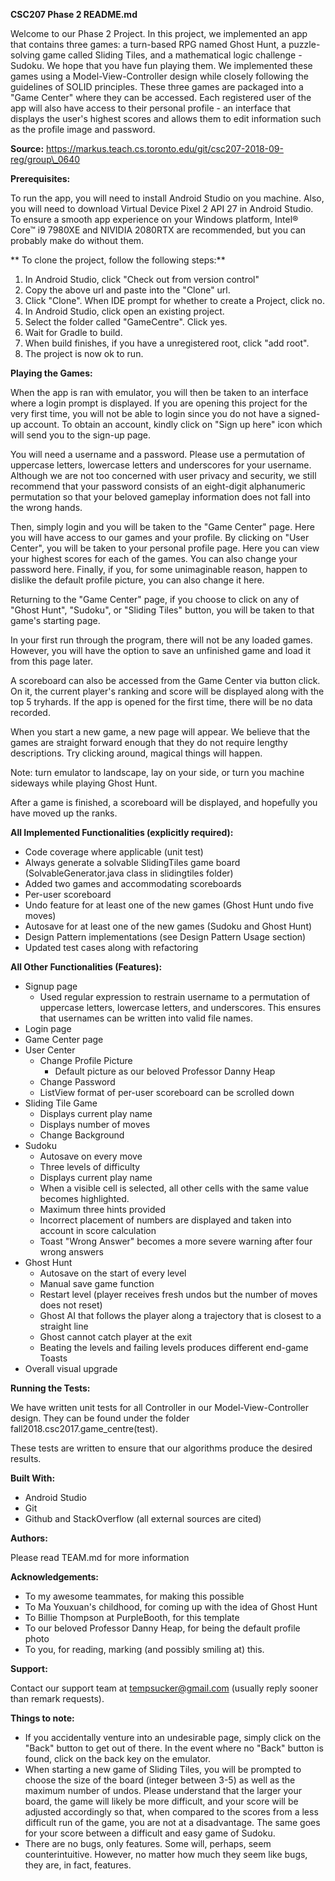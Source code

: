**CSC207 Phase 2 README.md**

Welcome to our Phase 2 Project. In this project, we implemented an app that contains three games: a turn-based RPG named Ghost Hunt, a puzzle-solving game called Sliding Tiles, and a mathematical logic challenge - Sudoku. We hope that you have fun playing them. We implemented these games using a Model-View-Controller design while closely following the guidelines of SOLID principles. These three games are packaged into a &quot;Game Center&quot; where they can be accessed. Each registered user of the app will also have access to their personal profile - an interface that displays the user&#39;s highest scores and allows them to edit information such as the profile image and password.

**Source:** https://markus.teach.cs.toronto.edu/git/csc207-2018-09-reg/group\_0640

**Prerequisites:**

To run the app, you will need to install Android Studio on you machine.  Also, you will need to download Virtual Device Pixel 2 API 27 in Android Studio. To ensure a smooth app experience on your Windows platform,  Intel® Core™ i9 7980XE and NIVIDIA 2080RTX are recommended, but you can probably make do without them.

** To clone the project, follow the following steps:**
1. In Android Studio, click "Check out from version control"
2. Copy the above url and paste into the "Clone" url.
3. Click "Clone". When IDE prompt for whether to create a Project, click no.
4. In Android Studio, click open an existing project.
5. Select the folder called "GameCentre". Click yes.
6. Wait for Gradle to build.
7. When build finishes, if you have a unregistered root, click "add root".
8. The project is now ok to run.

**Playing the Games:**

When the app is ran with emulator, you will then be taken to an interface where a login prompt is displayed. If you are opening this project for the very first time, you will not be able to login since you do not have a signed-up account. To obtain an account, kindly click on &quot;Sign up here&quot; icon which will send you to the sign-up page.

You will need a username and a password. Please use a permutation of uppercase letters, lowercase letters and underscores for your username. Although we are not too concerned with user privacy and security, we still recommend that your password consists of an eight-digit alphanumeric permutation so that your beloved gameplay information does not fall into the wrong hands.

Then, simply login and you will be taken to the &quot;Game Center&quot; page. Here you will have access to our games and your profile. By clicking on &quot;User Center&quot;, you will be taken to your personal profile page. Here you can view your highest scores for each of the games. You can also change your password here. Finally, if you, for some unimaginable reason, happen to dislike the default profile picture, you can also change it here.

Returning to the &quot;Game Center&quot; page, if you choose to click on any of &quot;Ghost Hunt&quot;, &quot;Sudoku&quot;, or &quot;Sliding Tiles&quot; button, you will be taken to that game&#39;s starting page.

In your first run through the program, there will not be any loaded games. However, you will have the option to save an unfinished game and load it from this page later.

A scoreboard can also be accessed from the Game Center via button click. On it, the current player&#39;s ranking and score will be displayed along with the top 5 tryhards. If the app is opened for the first time, there will be no data recorded.

When you start a new game, a new page will appear. We believe that the games are straight forward enough that they do not require lengthy descriptions. Try clicking around, magical things will happen.

Note: turn emulator to landscape, lay on your side, or turn you machine sideways while playing Ghost Hunt.

After a game is finished, a scoreboard will be displayed, and hopefully you have moved up the ranks.

**All Implemented Functionalities (explicitly required):**

- Code coverage where applicable (unit test)
- Always generate a solvable SlidingTiles game board (SolvableGenerator.java class in slidingtiles folder)
- Added two games and accommodating scoreboards
- Per-user scoreboard
- Undo feature for at least one of the new games (Ghost Hunt undo five moves)
- Autosave for at least one of the new games (Sudoku and Ghost Hunt)
- Design Pattern implementations (see Design Pattern Usage section)
- Updated test cases along with refactoring

**All Other Functionalities (Features):**

- Signup page
  - Used regular expression to restrain username to a permutation of uppercase letters, lowercase letters, and underscores. This ensures that usernames can be written into  valid file names.
- Login page
- Game Center page
- User Center
  - Change Profile Picture
    - Default picture as our beloved Professor Danny Heap
  - Change Password
  - ListView format of per-user scoreboard can be scrolled down
- Sliding Tile Game
  - Displays current play name
  - Displays number of moves
  - Change Background
- Sudoku
  - Autosave on every move
  - Three levels of difficulty
  - Displays current play name
  - When a visible cell is selected, all other cells with the same value becomes highlighted.
  - Maximum three hints provided
  - Incorrect placement of numbers are displayed and taken into account in score calculation
  - Toast &quot;Wrong Answer&quot; becomes a more severe warning after four wrong answers
- Ghost Hunt
  - Autosave on the start of every level
  - Manual save game function
  - Restart level (player receives fresh undos but the number of moves does not reset)
  - Ghost AI that follows the player along a trajectory that is closest to a straight line
  - Ghost cannot catch player at the exit
  - Beating the levels and failing levels produces different end-game Toasts
- Overall visual upgrade

**Running the Tests:**

We have written unit tests for all Controller in our Model-View-Controller design. They can be found under the folder fall2018.csc2017.game\_centre(test).

These tests are written to ensure that our algorithms produce the desired results.

**Built With:**

- Android Studio
- Git
- Github and StackOverflow (all external sources are cited)

**Authors:**

Please read TEAM.md for more information

**Acknowledgements:**

- To my awesome teammates, for making this possible
- To Ma Youxuan&#39;s childhood, for coming up with the idea of Ghost Hunt
- To Billie Thompson at PurpleBooth, for this template
- To our beloved Professor Danny Heap, for being the default profile photo
- To you, for reading, marking (and possibly smiling at) this.

**Support:**

Contact our support team at [tempsucker@gmail.com](mailto:tempsucker@gmail.com) (usually reply sooner than remark requests).

**Things to note:**

- If you accidentally venture into an undesirable page, simply click on the &quot;Back&quot; button to get out of there. In the event where no &quot;Back&quot; button is found, click on the back key on the emulator.
- When starting a new game of Sliding Tiles, you will be prompted to choose the size of the board (integer between 3-5) as well as the maximum number of undos. Please understand that the larger your board, the game will likely be more difficult, and your score will be adjusted accordingly so that, when compared to the scores from a less difficult run of the game, you are not at a disadvantage. The same goes for your score between a difficult and easy game of Sudoku.
- There are no bugs, only features. Some will, perhaps, seem counterintuitive. However, no matter how much they seem like bugs, they are, in fact, features.
